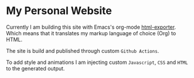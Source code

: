 # My Personal Website

Currently I am building this site with Emacs's org-mode [html-exporter](https://orgmode.org/worg/exporters/ox-overview.html). Which means that it translates my markup language of choice (Org) to HTML.

The site is build and published through custom `Github Actions`.

To add style and animations I am injecting custom `Javascript`, `CSS` and `HTML` to the generated output.
